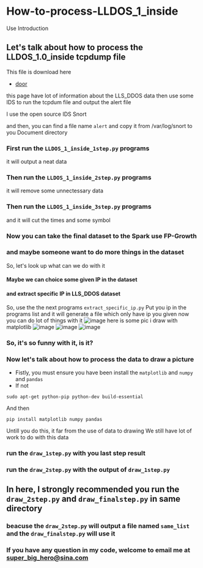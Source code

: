 # How-to-process-LLDOS_1_inside
Use Introduction

## Let's talk about how to process the LLDOS_1.0_inside tcpdump file

This file is download here 
* [door](http://www.ll.mit.edu/ideval/data/2000/LLS_DDOS_1.0.html)

this page have lot of information about the LLS_DDOS data
then use some IDS to run the tcpdum file and output the alert file

I use the open source IDS Snort

and then, you can find a file name `alert`
and copy it from /var/log/snort to you Document directory

### First run the `LLDOS_1_inside_1step.py` programs

it will output a neat data

### Then run the `LLDOS_1_inside_2step.py` programs

it will remove some unnectessary data

### Then run the `LLDOS_1_inside_3step.py` programs

and it will cut the times and some symbol

### Now you can take the final dataset to the Spark use FP-Growth

### and maybe someone want to do more things in the dataset
So, let's look up what can we do with it

#### Maybe we can choice some given IP in the dataset
#### and extract specific IP in LLS_DDOS dataset
So, use the the next programs
`extract_specific_ip.py`
Put you ip in the programs list and it will generate a file which only have ip you given
now you can do lot of things with it
![image](https://github.com/SuperSuperSuperSuper5/How-to-process-LLDOS_1_inside/blob/master/172hou20.png)
here is some pic i draw with matplotlib
![image](https://github.com/SuperSuperSuperSuper5/How-to-process-LLDOS_1_inside/blob/master/20277-2.png)
![image](https://github.com/SuperSuperSuperSuper5/How-to-process-LLDOS_1_inside/blob/master/all.png)
![image](https://github.com/SuperSuperSuperSuper5/How-to-process-LLDOS_1_inside/blob/master/all-2.png)

### So, it's so funny with it, is it?

### Now let's talk about how to process the data to draw a picture

* Fistly, you must ensure you have been install the `matplotlib` and `numpy` and `pandas`
* If not
```
sudo apt-get python-pip python-dev build-essential
```
And then
```
pip install matplotlib numpy pandas
```
Untill you do this, it far from the use of data to drawing
We still have lot of work to do with this data

### run the `draw_1step.py` with you last step result

### run the `draw_2step.py` with the output of `draw_1step.py`

## In here, I strongly recommended you run the `draw_2step.py` and `draw_finalstep.py` in same directory
### beacuse the `draw_2step.py` will output a file named `same_list` and the `draw_finalstep.py` will use it

### If you have any question in my code, welcome to email me at super_big_hero@sina.com
